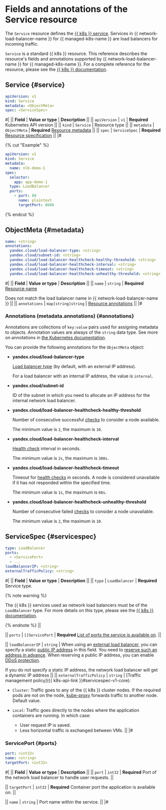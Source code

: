 # Fields and annotations of the Service resource

The `Service` resource defines the [{{ k8s }} service](../../../managed-kubernetes/concepts/index.md#service). Services in {{ network-load-balancer-name }} for {{ managed-k8s-name }} are load balancers for incoming traffic.

`Service` is a standard {{ k8s }} resource. This reference describes the resource's fields and annotations supported by {{ network-load-balancer-name }} for {{ managed-k8s-name }}. For a complete reference for the resource, please see the [{{ k8s }} documentation](https://kubernetes.io/docs/reference/kubernetes-api/service-resources/service-v1/).

## Service {#service}

```yaml
apiVersion: v1
kind: Service
metadata: <ObjectMeta>
spec: <ServiceSpec>
```

#|
|| **Field**     | **Value or type**   | **Description**                   ||
|| `apiVersion` | `v1` | **Required**
Kubernetes API version          ||
|| `kind`       | `Service`              | Resource type                    ||
|| `metadata`   | `ObjectMeta`           | **Required**
[Resource metadata](#metadata) ||
|| `spec`       | `ServiceSpec`          | **Required**
[Resource specification](#servicespec)   ||
|#

{% cut "Example" %}

```yaml
apiVersion: v1
kind: Service
metadata:
  name: nlb-demo-1
spec:
  selector:
    app: app-demo-1
  type: LoadBalancer
  ports:
    - port: 80
      name: plaintext
      targetPort: 8080
```

{% endcut %}

## ObjectMeta {#metadata}

```yaml
name: <string>
annotations:
  yandex.cloud/load-balancer-type: <string>
  yandex.cloud/subnet-id: <string>
  yandex.cloud/load-balancer-healthcheck-healthy-threshold: <string>
  yandex.cloud/load-balancer-healthcheck-interval: <string>
  yandex.cloud/load-balancer-healthcheck-timeout: <string>
  yandex.cloud/load-balancer-healthcheck-unhealthy-threshold: <string>
```

#|
|| **Field**      | **Value or type** | **Description** ||
|| `name`        | `string`             | **Required**
[Resource name](https://kubernetes.io/docs/concepts/overview/working-with-objects/names/#names)

Does not match the load balancer name in {{ network-load-balancer-name }} ||
|| `annotations` | `map[string]string`  | [Resource annotations](#annotations) ||
|#

### Annotations (metadata.annotations) {#annotations}

Annotations are collections of `key:value` pairs used for assigning metadata to objects. Annotation values are always of the `string` data type. See more on annotations in [the Kubernetes documentation](https://kubernetes.io/docs/concepts/overview/working-with-objects/annotations/).

You can provide the following annotations for the `ObjectMeta` object:

* **yandex.cloud/load-balancer-type**

   [Load balancer type](../../../network-load-balancer/concepts/nlb-types.md) (by default, with an external IP address).

   For a load balancer with an internal IP address, the value is `internal`.

* **yandex.cloud/subnet-id**

   ID of the subnet in which you need to allocate an IP address for the internal network load balancer.

* **yandex.cloud/load-balancer-healthcheck-healthy-threshold**

   Number of consecutive successful [checks](../../../network-load-balancer/concepts/health-check.md) to consider a node available.

   The minimum value is `2`, the maximum is `10`.

* **yandex.cloud/load-balancer-healthcheck-interval**

   [Health check](../../../network-load-balancer/concepts/health-check.md) interval in seconds.

   The minimum value is `2s`, the maximum is `300s`.

* **yandex.cloud/load-balancer-healthcheck-timeout**

   Timeout for [health checks](../../../network-load-balancer/concepts/health-check.md) in seconds. A node is considered unavailable if it has not responded within the specified time.

   The minimum value is `1s`, the maximum is `60s`.

* **yandex.cloud/load-balancer-healthcheck-unhealthy-threshold**

   Number of consecutive failed [checks](../../../network-load-balancer/concepts/health-check.md) to consider a node unavailable.

   The minimum value is `2`, the maximum is `10`.

## ServiceSpec {#servicespec}

```yaml
type: LoadBalancer
ports:
  - <ServicePort>
  - ...
loadBalancerIP: <string>
externalTrafficPolicy: <string>
```

#|
|| **Field** | **Value or type** | **Description** ||
|| `type`   | `LoadBalancer` | **Required**
Service type.

{% note warning %}

The {{ k8s }} services used as network load balancers must be of the `LoadBalancer` type. For more details on this type, please see the [{{ k8s }} documentation](https://kubernetes.io/docs/concepts/services-networking/service/#loadbalancer).

{% endnote %}
||

|| `ports`    | `[]ServicePort`      | **Required**
[List of ports the service is available on](#ports).
||

|| `loadBalancerIP` | `string` | When using an [external load balancer](../../../network-load-balancer/concepts/nlb-types.md), you can specify a static [public IP address](../../../vpc/concepts/address.md#public-addresses) in this field. You need to [reserve such an address in advance](../../../vpc/operations/get-static-ip.md). When reserving a public IP address, you can enable [DDoS protection](../../../vpc/ddos-protection/index.md).


If you do not specify a static IP address, the network load balancer will get a dynamic IP address ||
|| `externalTrafficPolicy` | `string` | [Traffic management policy]({{ k8s-api-link }}#servicespec-v1-core):

* `Cluster`: Traffic goes to any of the {{ k8s }} cluster nodes. If the required pods are not on the node, [kube-proxy](https://kubernetes.io/docs/reference/command-line-tools-reference/kube-proxy) forwards traffic to another node. Default value.
* `Local`: Traffic goes directly to the nodes where the application containers are running. In which case:

   * User request IP is saved.
   * Less horizontal traffic is exchanged between VMs.
||
|#

### ServicePort {#ports}

```yaml
port: <int32>
name: <string>
targetPort: <int32>
```

#|
|| **Field** | **Value or type** | **Description** ||
|| `port`    | `int32`      | **Required**
Port of the network load balancer to handle user requests.
||

|| `targetPort`    | `int32`      | **Required**
Container port the application is available on.
||

|| `name` | `string` | Port name within the service.
||
|#
